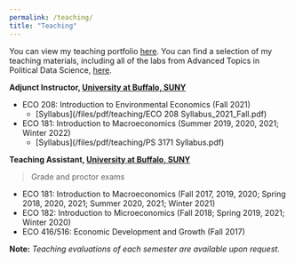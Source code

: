 ```yaml
---
permalink: /teaching/
title: "Teaching"
---
```


You can view my teaching portfolio [here](/files/pdf/teaching/Portfolio.pdf).
You can find a selection of my teaching materials, including all of the labs
from Advanced Topics in Political Data Science, [here](/teaching-materials).

**Adjunct Instructor, [University at Buffalo, SUNY](https://arts-sciences.buffalo.edu/economics.html)**
- ECO 208: Introduction to Environmental Economics (Fall 2021)
    - [Syllabus](/files/pdf/teaching/ECO 208 Syllabus_2021_Fall.pdf)
- ECO 181: Introduction to Macroeconomics (Summer 2019, 2020, 2021; Winter 2022)
    - [Syllabus](/files/pdf/teaching/PS 3171 Syllabus.pdf)

**Teaching Assistant, [University at Buffalo, SUNY](https://arts-sciences.buffalo.edu/economics.html)** 
 > Grade and proctor exams
   - ECO 181: Introduction to Macroeconomics (Fall 2017, 2019, 2020; Spring 2018, 2020, 2021; Summer 2020, 2021; Winter 2021)
   - ECO 182: Introduction to Microeconomics (Fall 2018; Spring 2019, 2021; Winter 2020)
   - ECO 416/516: Economic Development and Growth (Fall 2017)

**Note:** *Teaching evaluations of each semester are available upon request.*

